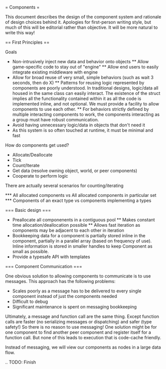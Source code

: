 = Components =

This document describes the design of the component system and rationale of design choices behind it. Apologies for first-person writing style, but much of this will be editorial rather than objective. It will be more natural to write this way!

== First Principles ==

Goals

* Non-intrusively inject new data and behavior onto objects
** Allow game-specific code to stay out of "engine"
** Allow end users to easily integrate existing middleware with engine
* Allow for broad reuse of very small, simple behaviors (such as wait 3 seconds, then do X)
** Patterns for reusing logic represented by components are poorly understood. In traditional designs, logic/data all housed in the same class can easily interact. The existence of the struct implies all the functionality contained within it as all the code is implemented inline, and not optional. We must provide a facility to allow components to use each other.
** For behaviors strictly defined by multiple interacting components to work, the components interacting as a group must have robust communication.
* Avoid having unnecessary logic/data in objects that don't need it
* As this system is so often touched at runtime, it must be minimal and fast

How do components get used?

* Allocate/Deallocate
* Tick
* Count/Iterate
* Get data (resolve owning object, world, or peer components)
* Cooperate to perform logic

There are actually several scenarios for counting/iterating

*** All allocated components vs All allocated components in particular set
*** Components of an exact type vs components implementing a types

=== Basic design ===

* Preallocate all componenents in a contiguous pool
** Makes constant time allocation/deallocation possible
** Allows fast iteration as components may be adjacent to each other in iteration
* Bookkeeping data for a component is partially stored inline in the component, partially in a parallel array (based on frequency of use). Inline information is stored in smaller handles to keep Component as small as possible.
* Provide a typesafe API with templates

=== Component Communication ===

One obvious solution to allowing components to communicate is to use messages. This approach has the following problems:

* Scales poorly as a message has to be delivered to every single component instead of just the components needed
* Difficult to debug
* Significant maintenance is spent on messaging bookkeeping

Ultimately, a message and function call are the same thing. Except function calls are faster (no serializing messages or dispatching) and safer (type safety!) So there is no reason to use messaging! One solution might be for one component to find another peer component and register itself for a function call. But none of this leads to execution that is code-cache friendly.

Instead of messaging, we will view our components as nodes in a large data flow.

.. TODO: Finish
